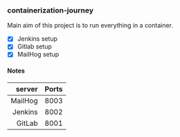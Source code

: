 ### containerization-journey

Main aim of this project is to run everything in a container.

- [x] Jenkins setup
- [x] Gitlab setup
- [x] MailHog setup

#### Notes

|server |Ports   |
|------:|-------:|
|MailHog| 8003   |
|Jenkins| 8002   |
|GitLab | 8001   |
